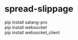 # spread-slippage
pip install satang-pro <br/>
pip install websocket <br/>
pip install websocket_client <br/>
